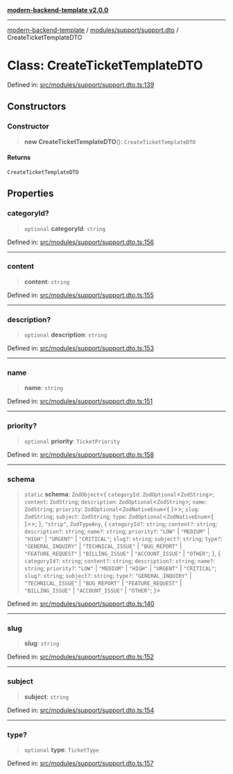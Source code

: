 [**modern-backend-template v2.0.0**](../../../../README.md)

***

[modern-backend-template](../../../../modules.md) / [modules/support/support.dto](../README.md) / CreateTicketTemplateDTO

# Class: CreateTicketTemplateDTO

Defined in: [src/modules/support/support.dto.ts:139](https://github.com/maemreyo/saas-4cus-nodejs/blob/1a77de11cd6eaefe66c31c7f5de281673fc25ce5/src/modules/support/support.dto.ts#L139)

## Constructors

### Constructor

> **new CreateTicketTemplateDTO**(): `CreateTicketTemplateDTO`

#### Returns

`CreateTicketTemplateDTO`

## Properties

### categoryId?

> `optional` **categoryId**: `string`

Defined in: [src/modules/support/support.dto.ts:156](https://github.com/maemreyo/saas-4cus-nodejs/blob/1a77de11cd6eaefe66c31c7f5de281673fc25ce5/src/modules/support/support.dto.ts#L156)

***

### content

> **content**: `string`

Defined in: [src/modules/support/support.dto.ts:155](https://github.com/maemreyo/saas-4cus-nodejs/blob/1a77de11cd6eaefe66c31c7f5de281673fc25ce5/src/modules/support/support.dto.ts#L155)

***

### description?

> `optional` **description**: `string`

Defined in: [src/modules/support/support.dto.ts:153](https://github.com/maemreyo/saas-4cus-nodejs/blob/1a77de11cd6eaefe66c31c7f5de281673fc25ce5/src/modules/support/support.dto.ts#L153)

***

### name

> **name**: `string`

Defined in: [src/modules/support/support.dto.ts:151](https://github.com/maemreyo/saas-4cus-nodejs/blob/1a77de11cd6eaefe66c31c7f5de281673fc25ce5/src/modules/support/support.dto.ts#L151)

***

### priority?

> `optional` **priority**: `TicketPriority`

Defined in: [src/modules/support/support.dto.ts:158](https://github.com/maemreyo/saas-4cus-nodejs/blob/1a77de11cd6eaefe66c31c7f5de281673fc25ce5/src/modules/support/support.dto.ts#L158)

***

### schema

> `static` **schema**: `ZodObject`\<\{ `categoryId`: `ZodOptional`\<`ZodString`\>; `content`: `ZodString`; `description`: `ZodOptional`\<`ZodString`\>; `name`: `ZodString`; `priority`: `ZodOptional`\<`ZodNativeEnum`\<\{ \}\>\>; `slug`: `ZodString`; `subject`: `ZodString`; `type`: `ZodOptional`\<`ZodNativeEnum`\<\{ \}\>\>; \}, `"strip"`, `ZodTypeAny`, \{ `categoryId?`: `string`; `content?`: `string`; `description?`: `string`; `name?`: `string`; `priority?`: `"LOW"` \| `"MEDIUM"` \| `"HIGH"` \| `"URGENT"` \| `"CRITICAL"`; `slug?`: `string`; `subject?`: `string`; `type?`: `"GENERAL_INQUIRY"` \| `"TECHNICAL_ISSUE"` \| `"BUG_REPORT"` \| `"FEATURE_REQUEST"` \| `"BILLING_ISSUE"` \| `"ACCOUNT_ISSUE"` \| `"OTHER"`; \}, \{ `categoryId?`: `string`; `content?`: `string`; `description?`: `string`; `name?`: `string`; `priority?`: `"LOW"` \| `"MEDIUM"` \| `"HIGH"` \| `"URGENT"` \| `"CRITICAL"`; `slug?`: `string`; `subject?`: `string`; `type?`: `"GENERAL_INQUIRY"` \| `"TECHNICAL_ISSUE"` \| `"BUG_REPORT"` \| `"FEATURE_REQUEST"` \| `"BILLING_ISSUE"` \| `"ACCOUNT_ISSUE"` \| `"OTHER"`; \}\>

Defined in: [src/modules/support/support.dto.ts:140](https://github.com/maemreyo/saas-4cus-nodejs/blob/1a77de11cd6eaefe66c31c7f5de281673fc25ce5/src/modules/support/support.dto.ts#L140)

***

### slug

> **slug**: `string`

Defined in: [src/modules/support/support.dto.ts:152](https://github.com/maemreyo/saas-4cus-nodejs/blob/1a77de11cd6eaefe66c31c7f5de281673fc25ce5/src/modules/support/support.dto.ts#L152)

***

### subject

> **subject**: `string`

Defined in: [src/modules/support/support.dto.ts:154](https://github.com/maemreyo/saas-4cus-nodejs/blob/1a77de11cd6eaefe66c31c7f5de281673fc25ce5/src/modules/support/support.dto.ts#L154)

***

### type?

> `optional` **type**: `TicketType`

Defined in: [src/modules/support/support.dto.ts:157](https://github.com/maemreyo/saas-4cus-nodejs/blob/1a77de11cd6eaefe66c31c7f5de281673fc25ce5/src/modules/support/support.dto.ts#L157)
